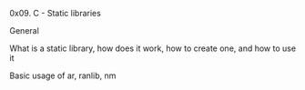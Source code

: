 0x09. C - Static libraries

General

What is a static library, how does it work, how to create one, and how to use it

Basic usage of ar, ranlib, nm

